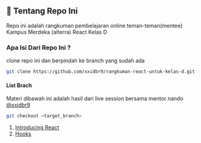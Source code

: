 
## 🚀 Tentang Repo Ini
Repo ini adalah rangkuman pembelajaran online teman-teman(mentee) Kampus Merdeka (alterra) React Kelas D


### Apa Isi Dari Repo Ini ?
clone repo ini dan berpindah ke branch yang sudah ada

```bash
git clone https://github.com/xxidbr9/rangkuman-react-untuk-kelas-d.git
```

#### List Brach
Materi dibawah ini adalah hasil dari live session bersama mentor nando [@xxidbr9](https://github.com/xxidbr9/)

```bash
git checkout <target_branch>
```

  1. [Introducing React](https://github.com/xxidbr9/rangkuman-react-untuk-kelas-d/tree/17-03-2022)
  2. [Hooks](https://github.com/xxidbr9/rangkuman-react-untuk-kelas-d/tree/29-03-2022)


